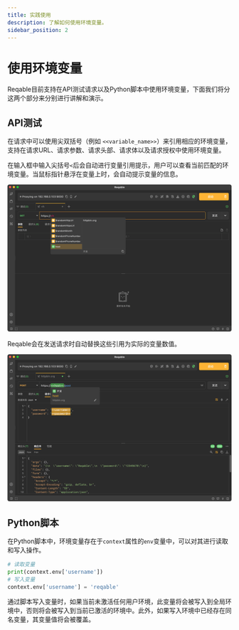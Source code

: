 ```yaml
---
title: 实践使用
description: 了解如何使用环境变量。
sidebar_position: 2
---
```


# 使用环境变量

Reqable目前支持在API测试请求以及Python脚本中使用环境变量，下面我们将分这两个部分来分别进行讲解和演示。

## API测试

在请求中可以使用尖双括号（例如 `<<variable_name>>`）来引用相应的环境变量，支持在请求URL、请求参数、请求头部、请求体以及请求授权中使用环境变量。

在输入框中输入尖括号`<`后会自动进行变量引用提示，用户可以查看当前匹配的环境变量。当鼠标指针悬浮在变量上时，会自动提示变量的信息。

![](arts/practice_01.png)

Reqable会在发送请求时自动替换这些引用为实际的变量数值。

![](arts/practice_02.png)

## Python脚本

在Python脚本中，环境变量存在于`context`属性的`env`变量中，可以对其进行读取和写入操作。

```python
# 读取变量
print(context.env['username'])
# 写入变量
context.env['username'] = 'reqable'
```

通过脚本写入变量时，如果当前未激活任何用户环境，此变量将会被写入到全局环境中，否则将会被写入到当前已激活的环境中。此外，如果写入环境中已经存在同名变量，其变量值将会被覆盖。